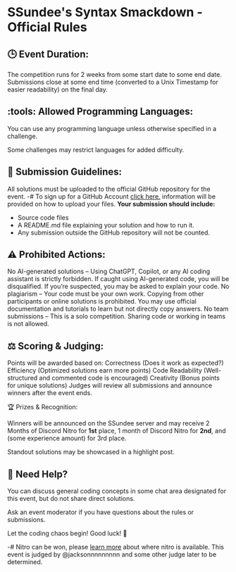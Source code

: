
# SSundee's Syntax Smackdown - Official Rules

## :clock3: Event Duration:

The competition runs for 2 weeks from some start date to some end date. 
Submissions close at some end time (converted to a Unix Timestamp for easier readability) on the final day.

## :tools: Allowed Programming Languages:

You can use any programming language unless otherwise specified in a challenge.

Some challenges may restrict languages for added difficulty.

## :scroll: Submission Guidelines:

All solutions must be uploaded to the official GitHub repository for the event.
-# To sign up for a GitHub Account [click here.](https://github.com/signup) information will be provided on how to upload your files. 
**Your submission should include:**
- Source code files
- A README.md file explaining your solution and how to run it.
- Any submission outside the GitHub repository will not be counted.

## :warning: Prohibited Actions:

No AI-generated solutions – Using ChatGPT, Copilot, or any AI coding assistant is strictly forbidden.
If caught using AI-generated code, you will be disqualified.
If you’re suspected, you may be asked to explain your code.
No plagiarism – Your code must be your own work.
Copying from other participants or online solutions is prohibited.
You may use official documentation and tutorials to learn but not directly copy answers.
No team submissions – This is a solo competition. Sharing code or working in teams is not allowed.


## ⚖ Scoring & Judging:

Points will be awarded based on:
Correctness (Does it work as expected?)
Efficiency (Optimized solutions earn more points)
Code Readability (Well-structured and commented code is encouraged)
Creativity (Bonus points for unique solutions)
Judges will review all submissions and announce winners after the event ends.

:trophy: Prizes & Recognition:

Winners will be announced on the SSundee server and may receive 2 Months of Discord Nitro for **1st** place, 1 month of Discord Nitro for **2nd**, and (some experience amount) for 3rd place.

Standout solutions may be showcased in a highlight post.

## :envelope_with_arrow: Need Help?

You can discuss general coding concepts in some chat area designated for this event, but do not share direct solutions.

Ask an event moderator if you have questions about the rules or submissions.

Let the coding chaos begin! Good luck! :rocket:

-# Nitro can be won, please [learn more](https://discord.com/nitro) about where nitro is available. This event is judged by @jacksonnnnnnnnn and some other judge later to be determined.